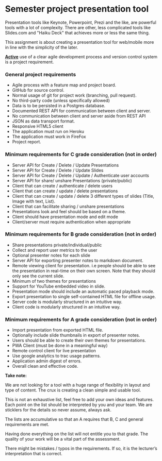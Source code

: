 # Semester project presentation tool
Presentation tools like Keynote, Powerpoint, Prezi and the like, are powerful tools with a lot of complexity. There are other, less complicated tools like Slides.com and "Haiku Deck" that achieves more or less the same thing.

This assignment is about creating a presentation tool for web/mobile more in line with the simplicity of the later.

<ins>**Active**</ins> use of a clear agile development process and version control system is a project requirement.

### General project requirements
- Agile process with a feature map and project board.
- GitHub for source control.
- Normal usage of git for project work (branching, pull request).
- No third-party code (unless specifically allowed)
- Data is to be persisted in a Postgres database.
- Documented REST API for communication between client and server.
- No communication between client and server aside from REST API
- JSON as data transport format.
- Responsive HTML5 client
- The application must run on Heroku
- The application must work in FireFox
- Project report.

### Minimum requirements for C grade consideration (not in order)
- Server API for Create / Delete / Update Presentations
- Server API for Create / Delete / Update Slides
- Server API for Create / Delete / Update / Authenticate user accounts
- Server API for share/ unshare Presentations (private/public)
- Client that can create / authenticate / delete users
- Client that can create / update / delete presentations
- Client that can create / update / delete 3 different types of slides (Title, Image with text, List).
- Client that can facilitate sharing / unshare presentations
- Presentations look and feel should be based on a theme.
- Client should have presentation mode and edit mode
- Client/server must require authentication when appropriate


### Minimum requirements for B grade consideration (not in order)
- Share presentations private/individual/public
- Collect and report user metrics to the user
- Optional presenter notes for each slide
- Server API for exporting presenter notes to markdown document.
- Remote viewing client for presentation. i.e people should be able to see the presentation in real-time on their own screen. Note that they should only see the current slide.
- Minimum of two themes for presentations
- Support for YouTube embedded video in slide.
- Presentation mode should include an automatic paced playback mode.
- Export presentation to single self-contained HTML file for offline usage.
- Server code is modularly structured in an intuitive way.
- Client code is modularly structured in an intuitive way.

### Minimum requirements for A grade consideration (not in order)
- Import presentation from exported HTML file.
- Optionally include slide thumbnails in export of presenter notes.
- Users should be able to create their own themes for presentations.
- PWA Client (must be done in a meaningful way)
- Remote control client for live presentation
- Use google analytics to trac usage patterns.
- Application admin digest of errors.
- Overall clean and effective code.

**Take note:**

We are not looking for a tool with a huge range of flexibility in layout and type of content. The crux is creating a clean simple and usable tool.

This is not an exhaustive list, feel free to add your own ideas and features. Each point on the list should be interpreted by you and your team. We are sticklers for the details so never assume, always ask.

The lists are accumulative so that an A requires that B, C and general requirements are met.

Having done everything on the list will not entitle you to that grade. The quality of your work will be a vital part of the assessment.

There might be mistakes / typos in the requirements. If so, it is the lecturer’s interpretation that is correct.